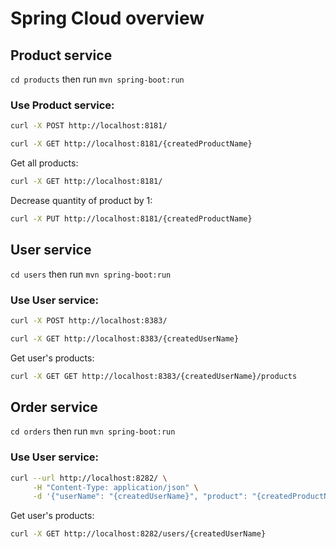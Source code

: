 # Spring Cloud overview

## Product service
`cd products` then run `mvn spring-boot:run`

### Use Product service:
``` bash
curl -X POST http://localhost:8181/
```
``` bash
curl -X GET http://localhost:8181/{сreatedProductName}
```
Get all products:
``` bash
curl -X GET http://localhost:8181/
```
Decrease quantity of product by 1:
``` bash
curl -X PUT http://localhost:8181/{сreatedProductName}
```

## User service
`cd users` then run `mvn spring-boot:run`

### Use User service:
``` bash
curl -X POST http://localhost:8383/
```
``` bash
curl -X GET http://localhost:8383/{сreatedUserName}
```
Get user's products:
``` bash
curl -X GET GET http://localhost:8383/{сreatedUserName}/products
```

## Order service
`cd orders` then run `mvn spring-boot:run`

### Use User service:
``` bash
curl --url http://localhost:8282/ \
     -H "Content-Type: application/json" \
     -d '{"userName": "{сreatedUserName}", "product": "{сreatedProductName}"}'
```
Get user's products:
``` bash
curl -X GET http://localhost:8282/users/{сreatedUserName}
```